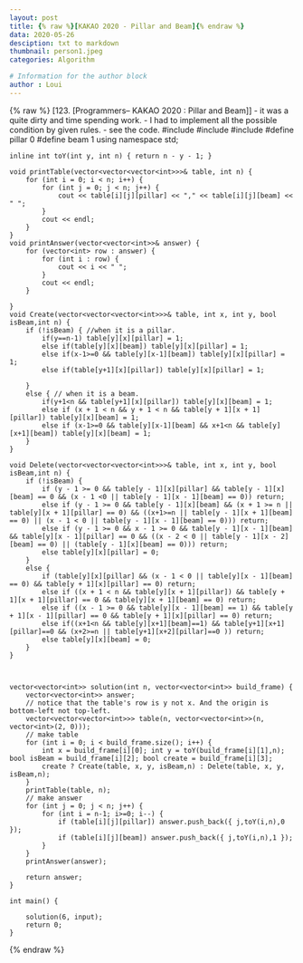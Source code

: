 ```yaml
---
layout: post
title: {% raw %}[KAKAO 2020 - Pillar and Beam]{% endraw %}
data: 2020-05-26
desciption: txt to markdown
thumbnail: person1.jpeg
categories: Algorithm

# Information for the author block
author : Loui
---
```


{% raw %}
	﻿[123. [Programmers– KAKAO 2020 : Pillar and Beam]]
	- it was a quite dirty and time spending work.
	- I had to implement all the possible condition by given rules.
	- see the code.
	#include <string>
	#include <vector>
	#include<iostream>
	#define pillar 0
	#define beam 1
	using namespace std;
	
	inline int toY(int y, int n) { return n - y - 1; }
	
	void printTable(vector<vector<vector<int>>>& table, int n) {
		for (int i = 0; i < n; i++) {
			for (int j = 0; j < n; j++) {
				cout << table[i][j][pillar] << "," << table[i][j][beam] << " ";
			}
			cout << endl;
		}
	}
	void printAnswer(vector<vector<int>>& answer) {
		for (vector<int> row : answer) {
			for (int i : row) {
				cout << i << " ";
			}
			cout << endl;
		}
	
	}
	void Create(vector<vector<vector<int>>>& table, int x, int y, bool isBeam,int n) {
		if (!isBeam) { //when it is a pillar.
			if(y==n-1) table[y][x][pillar] = 1;
			else if(table[y][x][beam]) table[y][x][pillar] = 1;
			else if(x-1>=0 && table[y][x-1][beam]) table[y][x][pillar] = 1;
			else if(table[y+1][x][pillar]) table[y][x][pillar] = 1;
				
		}
		else { // when it is a beam.
			if(y+1<n && table[y+1][x][pillar]) table[y][x][beam] = 1;
			else if (x + 1 < n && y + 1 < n && table[y + 1][x + 1][pillar]) table[y][x][beam] = 1;
			else if (x-1>=0 && table[y][x-1][beam] && x+1<n && table[y][x+1][beam]) table[y][x][beam] = 1;
		}
	}
	
	void Delete(vector<vector<vector<int>>>& table, int x, int y, bool isBeam,int n) {
		if (!isBeam) {
			if (y - 1 >= 0 && table[y - 1][x][pillar] && table[y - 1][x][beam] == 0 && (x - 1 <0 || table[y - 1][x - 1][beam] == 0)) return;
			else if (y - 1 >= 0 && table[y - 1][x][beam] && (x + 1 >= n || table[y][x + 1][pillar] == 0) && ((x+1>=n || table[y - 1][x + 1][beam] == 0) || (x - 1 < 0 || table[y - 1][x - 1][beam] == 0))) return;
			else if (y - 1 >= 0 && x - 1 >= 0 && table[y - 1][x - 1][beam] && table[y][x - 1][pillar] == 0 && ((x - 2 < 0 || table[y - 1][x - 2][beam] == 0) || (table[y - 1][x][beam] == 0))) return;
			else table[y][x][pillar] = 0;
		}
		else {
			if (table[y][x][pillar] && (x - 1 < 0 || table[y][x - 1][beam] == 0) && table[y + 1][x][pillar] == 0) return;
			else if ((x + 1 < n && table[y][x + 1][pillar]) && table[y + 1][x + 1][pillar] == 0 && table[y][x + 1][beam] == 0) return;
			else if ((x - 1 >= 0 && table[y][x - 1][beam] == 1) && table[y + 1][x - 1][pillar] == 0 && table[y + 1][x][pillar] == 0) return;
			else if((x+1<n && table[y][x+1][beam]==1) && table[y+1][x+1][pillar]==0 && (x+2>=n || table[y+1][x+2][pillar]==0 )) return;
			else table[y][x][beam] = 0;
		}
	}
	
	
	
	vector<vector<int>> solution(int n, vector<vector<int>> build_frame) {
		vector<vector<int>> answer;
		// notice that the table's row is y not x. And the origin is bottom-left not top-left.
		vector<vector<vector<int>>> table(n, vector<vector<int>>(n, vector<int>(2, 0)));
		// make table
		for (int i = 0; i < build_frame.size(); i++) {
			int x = build_frame[i][0]; int y = toY(build_frame[i][1],n); bool isBeam = build_frame[i][2]; bool create = build_frame[i][3];
			create ? Create(table, x, y, isBeam,n) : Delete(table, x, y, isBeam,n);
		}
		printTable(table, n);
		// make answer
		for (int j = 0; j < n; j++) {
			for (int i = n-1; i>=0; i--) {
				if (table[i][j][pillar]) answer.push_back({ j,toY(i,n),0 });
				if (table[i][j][beam]) answer.push_back({ j,toY(i,n),1 });
			}
		}
		printAnswer(answer);
	
		return answer;
	} 
	
	int main() {
		
		solution(6, input);
		return 0;
	}
	
{% endraw %}
